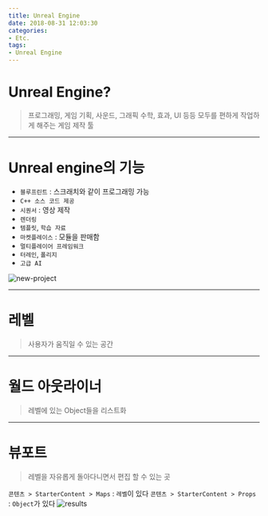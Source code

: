 ```yaml
---
title: Unreal Engine
date: 2018-08-31 12:03:30
categories:
- Etc.
tags:
- Unreal Engine
---
```

# Unreal Engine?
> 프로그래밍, 게임 기획, 사운드, 그래픽 수학, 효과, UI 등등 모두를 편하게 작업하게 해주는 게임 제작 툴
***
# Unreal engine의 기능

+ `블루프린트` : 스크래치와 같이 프로그래밍 가능
+ `C++ 소스 코드 제공`
+ `시퀀서` : 영상 제작
+ `렌더링`
+ `템플릿`, `학습 자료`
+ `마켓플레이스` : 모듈을 판매함
+ `멀티플레이어 프레임워크`
+ `터레인`, `폴리지`
+ `고급 AI`

<!-- more -->
![new-project](/images/unreal-engine/new-project.png)
***
# 레벨
> 사용자가 움직일 수 있는 공간
***
# 월드 아웃라이너
> 레벨에 있는 Object들을 리스트화
***
# 뷰포트
> 레벨을 자유롭게 돌아다니면서 편집 할 수 있는 곳

`콘텐츠 > StarterContent > Maps` : `레벨`이 있다
`콘텐츠 > StarterContent > Props` : `Object`가 있다
![results](/images/unreal-engine/results.png)